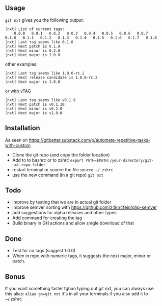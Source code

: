 ## Usage
`git nxt` gives you the following output: 

````
[nxt] List of current tags:
    0.0.0   0.0.1   0.0.2   0.0.3   0.0.4   0.0.5   0.0.6   0.0.7   0.1.0   0.1.1   0.1.2   0.1.3   0.1.4   0.1.5   0.1.6   0.1.7   0.1.8  
[nxt] Last tag seems like 0.1.8
[nxt] Next patch is 0.1.9
[nxt] Next minor is 0.2.0
[nxt] Next major is 1.0.0
````

other examples:

````
[nxt] Last tag seems like 1.0.0-rc.1
[nxt] Next release candidate is 1.0.0-rc.2
[nxt] Next major is 1.0.0
````
or with vTAG
````
[nxt] Last tag seems like v0.1.9
[nxt] Next patch is v0.1.10
[nxt] Next minor is v0.2.0
[nxt] Next major is v1.0.0
````

## Installation
As seen on https://gitbetter.substack.com/p/automate-repetitive-tasks-with-custom

* Clone the git repo (and copy the folder location)
* Add to  to bashrc or to zshrc
` export PATH=$PATH:/your-directory/git-nxt-repo-folder ` 
* restart terminal or source the file
`source ~/.zshrc`
* use the new command (in a git repo)
`git nxt`

## Todo
* improve by testing that we are in actual git folder
* improve semver sorting with https://github.com/z4kn4fein/php-semver 
* add suggestions for alpha releases and other types
* Add command for creating the tag
* Build binary in GH actions and allow single download of that

## Done
* Test for no tags (suggest 1.0.0)
* When in repo with numeric tags, it suggests the next major, minor or patch.

## Bonus
If you want something faster tghan typing out git nxt, you can always use this alias:
`alias gn=git nxt` 
It's in all your terminals if you also add it to ~/.zshrc
